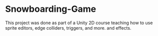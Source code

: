 # Snowboarding-Game
This project was done as part of a Unity 2D course teaching how to use sprite editors, edge colliders, triggers, and more. and effects.
